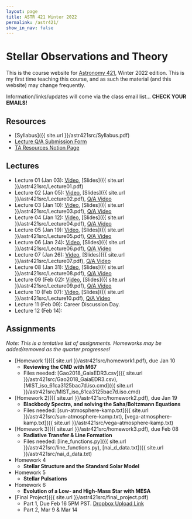 ```yaml
---
layout: page
title: ASTR 421 Winter 2022
permalink: /astr421/
show_in_nav: false
---
```


# Stellar Observations and Theory

This is the course website for [Astronomy 421](https://sdb.admin.uw.edu/timeschd/uwnetid/sln.asp?QTRYR=WIN+2022&SLN=21953), Winter 2022 edition. This is my first time teaching this course, and as such the material (and this website) may change frequently. 

Information/links/updates will come via the class email list... **CHECK YOUR EMAILS!**

## Resources
- [Syllabus]({{ site.url }}/astr421src/Syllabus.pdf)
- [Lecture Q/A Submission Form](https://docs.google.com/forms/d/e/1FAIpQLScAYYYZDeS4V_h4dcz-P64grCJIHdX_LYbV9NL_AZc3oLU-FA/viewform?usp=sf_link)
- [TA Resources Notion Page](https://astro-andy-uw.notion.site/astro-andy-uw/ASTR-421-TA-Resources-25fff6002f2c46f9bc9f9e15df9b9202)

## Lectures
- Lecture 01 (Jan 03): [Video](https://www.youtube.com/watch?v=p5D4WcyPFtI), [Slides]({{ site.url }}/astr421src/Lecture01.pdf)
- Lecture 02 (Jan 05): [Video](https://www.youtube.com/watch?v=6Ho8Y7keVNA), [Slides]({{ site.url }}/astr421src/Lecture02.pdf), [Q/A Video](https://youtu.be/SM7xK1gpCKI)
- Lecture 03 (Jan 10): [Video](https://youtu.be/HAhUThoQLUc), [Slides]({{ site.url }}/astr421src/Lecture03.pdf), [Q/A Video](https://www.youtube.com/watch?v=VVcNFihEa9g)
- Lecture 04 (Jan 12): [Video](https://www.youtube.com/watch?v=UVtME9CgW54), [Slides]({{ site.url }}/astr421src/Lecture04.pdf), [Q/A Video](https://www.youtube.com/watch?v=ssO-csTiZTE)
- Lecture 05 (Jan 19): [Video](https://www.youtube.com/watch?v=8crPJUtNoXE), [Slides]({{ site.url }}/astr421src/Lecture05.pdf), [Q/A Video](https://www.youtube.com/watch?v=WJn6jY5DoIQ)
- Lecture 06 (Jan 24): [Video](https://www.youtube.com/watch?v=Se7sVX2Gblc), [Slides]({{ site.url }}/astr421src/Lecture06.pdf), [Q/A Video](https://www.youtube.com/watch?v=1RBD1r4kzXo)
- Lecture 07 (Jan 26): [Video](https://www.youtube.com/watch?v=slS0ZBMNx2M), [Slides]({{ site.url }}/astr421src/Lecture07.pdf), [Q/A Video](https://www.youtube.com/watch?v=qU4JfAy3ZFA)
- Lecture 08 (Jan 31): [Video](https://www.youtube.com/watch?v=_srXTzh3FiU), [Slides]({{ site.url }}/astr421src/Lecture08.pdf), [Q/A Video](https://www.youtube.com/watch?v=Kimyo0y3KXk)
- Lecture 09 (Feb 02): [Video](https://www.youtube.com/watch?v=JN0NeL2-KKY), [Slides]({{ site.url }}/astr421src/Lecture09.pdf), [Q/A Video](https://www.youtube.com/watch?v=pR4SkXL6CZI)
- Lecture 10 (Feb 07): [Video](https://www.youtube.com/watch?v=4mFMaWgK_yA), [Slides]({{ site.url }}/astr421src/Lecture10.pdf), [Q/A Video](https://www.youtube.com/watch?v=hIiyZSNrqow)
- Lecture 11 (Feb 09): Career Discussion Day. 
- Lecture 12 (Feb 14): 


## Assignments
*Note: This is a tentative list of assignments. Homeworks may be added/removed as the quarter progresses!*

- [Homework 1]({{ site.url }}/astr421src/homework1.pdf), due Jan 10
	- **Reviewing the CMD with M67**
	- Files needed: [Gao2018_GaiaEDR3.csv]({{ site.url }}/astr421src/Gao2018_GaiaEDR3.csv), [MIST_iso_61ca3125bac7d.iso.cmd]({{ site.url }}/astr421src/MIST_iso_61ca3125bac7d.iso.cmd)
- [Homework 2]({{ site.url }}/astr421src/homework2.pdf), due Jan 19
	- **Blackbody Spectra, and solving the Saha/Boltzmann Equations**
	- Files needed: [sun-atmosphere-kamp.txt]({{ site.url }}/astr421src/sun-atmosphere-kamp.txt), [vega-atmosphere-kamp.txt]({{ site.url }}/astr421src/vega-atmosphere-kamp.txt)
- [Homework 3]({{ site.url }}/astr421src/homework3.pdf), due Feb 08
	- **Radiative Transfer & Line Formation**
	- Files needed: [line_functions.py]({{ site.url }}/astr421src/line_functions.py),  [nai_d_data.txt]({{ site.url }}/astr421src/nai_d_data.txt)
- Homework 4
	- **Stellar Structure and the Standard Solar Model**
- Homework 5
	- **Stellar Pulsations**
- Homework 6
	- **Evolution of a Low- and High-Mass Star with MESA**
- [Final Project]({{ site.url }}/astr421src/final_project.pdf)
	- Part 1, Due Feb 16 5PM PST. [Dropbox Upload Link](https://www.dropbox.com/request/UYz4B9cGQzVO9h8W8li7)
	- Part 2, Mar 9 & Mar 14
